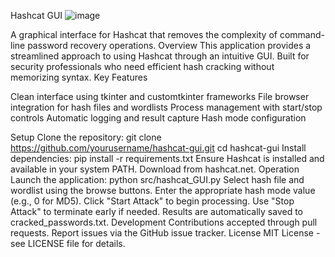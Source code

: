 Hashcat GUI
![image](https://github.com/user-attachments/assets/00047a06-b102-4b90-b7af-bee12925277a)

A graphical interface for Hashcat that removes the complexity of command-line password recovery operations.
Overview
This application provides a streamlined approach to using Hashcat through an intuitive GUI. Built for security professionals who need efficient hash cracking without memorizing syntax.
Key Features

Clean interface using tkinter and customtkinter frameworks
File browser integration for hash files and wordlists
Process management with start/stop controls
Automatic logging and result capture
Hash mode configuration

Setup
Clone the repository:
git clone https://github.com/yourusername/hashcat-gui.git
cd hashcat-gui
Install dependencies:
pip install -r requirements.txt
Ensure Hashcat is installed and available in your system PATH. Download from hashcat.net.
Operation
Launch the application:
python src/hashcat_GUI.py
Select hash file and wordlist using the browse buttons. Enter the appropriate hash mode value (e.g., 0 for MD5). Click "Start Attack" to begin processing. Use "Stop Attack" to terminate early if needed. Results are automatically saved to cracked_passwords.txt.
Development
Contributions accepted through pull requests. Report issues via the GitHub issue tracker.
License
MIT License - see LICENSE file for details.
